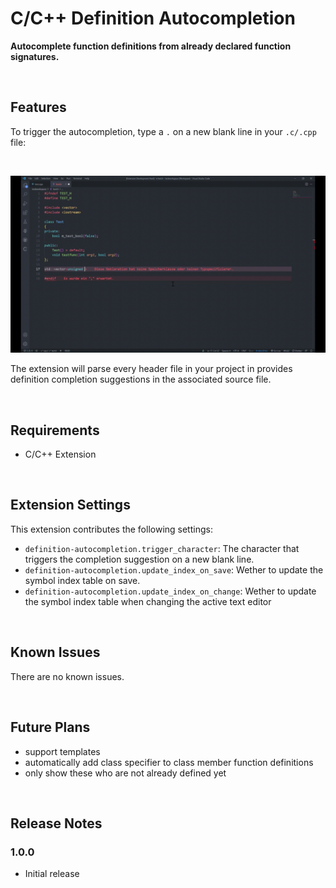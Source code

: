 # C/C++ Definition Autocompletion

**Autocomplete function definitions from already declared function signatures.**

<br>

## Features

To trigger the autocompletion, type a `.` on a new blank line in your `.c/.cpp` file:

<br>

![feature X](images/definition-autocompletion-demo.gif)

The extension will parse every header file in your project in provides definition completion suggestions in the associated source file.

<br>

## Requirements

- C/C++ Extension

<br>

## Extension Settings

This extension contributes the following settings:

* `definition-autocompletion.trigger_character`: The character that triggers the completion suggestion on a new blank line.
* `definition-autocompletion.update_index_on_save`: Wether to update the symbol index table on save.
* `definition-autocompletion.update_index_on_change`: Wether to update the symbol index table when changing the active text editor

<br>

## Known Issues

There are no known issues.

<br>

## Future Plans

- support templates
- automatically add class specifier to class member function definitions
- only show these who are not already defined yet




<br>

## Release Notes

### 1.0.0

 - Initial release

